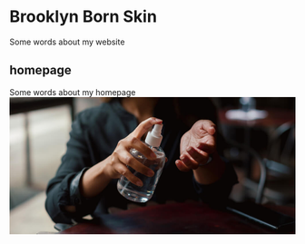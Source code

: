 # Brooklyn Born Skin
Some words about my website 
## homepage
Some words about my homepage 
![home](sanitizer.jpg)
